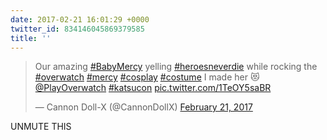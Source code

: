 ```yaml
---
date: 2017-02-21 16:01:29 +0000
twitter_id: 834146045869379585
title: ''
---
```


<blockquote class="twitter-tweet"><p lang="en" dir="ltr">Our amazing <a href="https://twitter.com/hashtag/BabyMercy?src=hash&amp;ref_src=twsrc%5Etfw">#BabyMercy</a> yelling <a href="https://twitter.com/hashtag/heroesneverdie?src=hash&amp;ref_src=twsrc%5Etfw">#heroesneverdie</a> while rocking the <a href="https://twitter.com/hashtag/overwatch?src=hash&amp;ref_src=twsrc%5Etfw">#overwatch</a> <a href="https://twitter.com/hashtag/mercy?src=hash&amp;ref_src=twsrc%5Etfw">#mercy</a> <a href="https://twitter.com/hashtag/cosplay?src=hash&amp;ref_src=twsrc%5Etfw">#cosplay</a> <a href="https://twitter.com/hashtag/costume?src=hash&amp;ref_src=twsrc%5Etfw">#costume</a> I made her 😻<a href="https://twitter.com/PlayOverwatch?ref_src=twsrc%5Etfw">@PlayOverwatch</a> <a href="https://twitter.com/hashtag/katsucon?src=hash&amp;ref_src=twsrc%5Etfw">#katsucon</a> <a href="https://t.co/1TeOY5saBR">pic.twitter.com/1TeOY5saBR</a></p>&mdash; Cannon Doll-X (@CannonDollX) <a href="https://twitter.com/CannonDollX/status/834039772955934721?ref_src=twsrc%5Etfw">February 21, 2017</a></blockquote>
<script async src="https://platform.twitter.com/widgets.js" charset="utf-8"></script>

UNMUTE THIS
